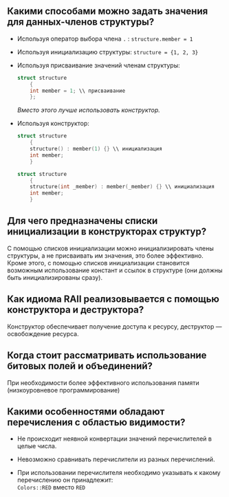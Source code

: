 ## Какими способами можно задать значения для данных-членов структуры?

* Используя оператор выбора члена `.` : `structure.member = 1`

* Используя инициализацию структуры: `structure = {1, 2, 3}`

* Используя присваивание значений членам структуры:
  ```cpp
  struct structure
      {
      int member = 1; \\ присваивание
      };
  ```
  *Вместо этого лучше использовать конструктор.*

* Используя конструктор:
  ```cpp
  struct structure
      {
      structure() : member(1) {} \\ инициализация
      int member;
      }
  ```
  ```cpp
  struct structure
      {
      structure(int _member) : member(_member) {} \\ инициализация
      int member;
      }
  ```

## Для чего предназначены списки инициализации в конструкторах структур?

С помощью списков инициализации можно инициализировать члены структуры, а не присваивать им значения, это более эффективно. Кроме этого, с помощью списков инициализации становится возможным использование констант и ссылок в структуре (они должны быть инициализированы сразу).

## Как идиома RAII реализовывается с помощью конструктора и деструктора?

Конструктор обеспечивает получение доступа к ресурсу, деструктор &mdash; освобождение ресурса.

## Когда стоит рассматривать использование битовых полей и объединений?

При необходимости более эффективного использования памяти (низкоуровневое программирование)

## Какими особенностями обладают перечисления с областью видимости?

* Не происходит неявной конвертации значений перечислителей в целые числа.

* Невозможно сравнивать перечислители из разных перечислений.

* При использовании перечислителя необходимо указывать к какому перечислению он принадлежит:  
`Colors::RED` вместо `RED` 